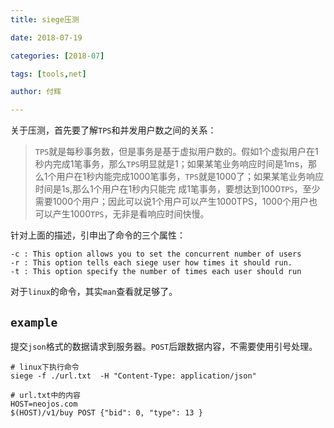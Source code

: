 ```yaml
---
title: siege压测

date: 2018-07-19

categories: [2018-07]

tags: [tools,net]

author: 付辉

---
```


关于压测，首先要了解`TPS`和并发用户数之间的关系：

> `TPS`就是每秒事务数，但是事务是基于虚拟用户数的。假如1个虚拟用户在1秒内完成1笔事务，那么`TPS`明显就是1；如果某笔业务响应时间是1ms，那么1个用户在1秒内能完成1000笔事务，`TPS`就是1000了；如果某笔业务响应时间是1s,那么1个用户在1秒内只能完 成1笔事务，要想达到1000`TPS`，至少需要1000个用户；因此可以说1个用户可以产生1000TPS，1000个用户也可以产生1000`TPS`，无非是看响应时间快慢。

针对上面的描述，引申出了命令的三个属性：

```
-c : This option allows you to set the concurrent number of users
-r : This option tells each siege user how times it should run.
-t : This option specify the number of times each user should run
```

对于`linux`的命令，其实`man`查看就足够了。

## `example`

提交`json`格式的数据请求到服务器。`POST`后跟数据内容，不需要使用引号处理。
```
# linux下执行命令
siege -f ./url.txt  -H "Content-Type: application/json"

# url.txt中的内容
HOST=neojos.com
$(HOST)/v1/buy POST {"bid": 0, "type": 13 }
```

